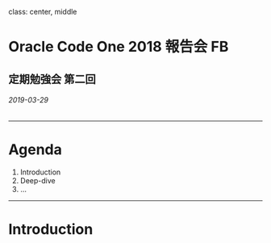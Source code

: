 class: center, middle

# Oracle Code One 2018 報告会 FB
## 定期勉強会 第二回
###### 2019-03-29

---

# Agenda

1. Introduction
2. Deep-dive
3. ...

---

# Introduction

